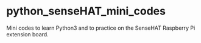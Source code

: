 # python_senseHAT_mini_codes
Mini codes to learn Python3 and to practice on the SenseHAT Raspberry Pi extension board.
